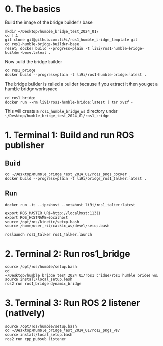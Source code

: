 # 0. The basics

Build the image of the bridge builder's base

```
mkdir ~/Desktop/humble_bridge_test_2024_01/
cd !:1
git clone git@github.com:li9i/ros1_humble_bridge_template.git
cd ros1-humble-bridge-builder-base
reset; docker build --progress=plain -t li9i/ros1-humble-bridge-builder-base:latest .
```

Now build the bridge builder

```
cd ros1_bridge
docker build --progress=plain -t li9i/ros1-humble-bridge:latest .
```

The bridge builder is called a builder because if you extract it then you get a
humble bridge workspace

```
cd ros1_bridge
docker run --rm li9i/ros1-humble-bridge:latest | tar xvzf -
```

This will create a `ros1_humble_bridge_ws` directory under
`~/Desktop/humble_bridge_test_2024_01/ros1_bridge`


# 1. Terminal 1: Build and run ROS publisher

## Build

```
cd ~/Desktop/humble_bridge_test_2024_01/ros1_pkgs_docker
docker build --progress=plain -t li9i/bridge_ros1_talker:latest .
```

## Run
```
docker run -it --ipc=host --net=host li9i/ros1_talker:latest

export ROS_MASTER_URI=http://localhost:11311
export ROS_HOSTNAME=localhost
source /opt/ros/kinetic/setup.bash
source /home/user_r1l/catkin_ws/devel/setup.bash

roslaunch ros1_talker ros1_talker.launch
```

# 2. Terminal 2: Run ros1_bridge

```
source /opt/ros/humble/setup.bash
cd ~/Desktop/humble_bridge_test_2024_01/ros1_bridge/ros1_humble_bridge_ws/
source install/local_setup.bash
ros2 run ros1_bridge dynamic_bridge
```

# 3. Terminal 3: Run ROS 2 listener (natively)

```
source /opt/ros/humble/setup.bash
cd ~/Desktop/humble_bridge_test_2024_01/ros2_pkgs_ws/
source install/local_setup.bash
ros2 run cpp_pubsub listener
```
